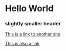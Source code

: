 # Hello World

### slightly smaller header

[This is a link to another site](https://scholarworks.umass.edu/)

<a href="https://scholarworks.umass.edu/">This is also a link</a>
